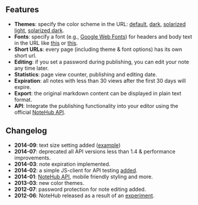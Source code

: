 ## Features
- **Themes**: specify the color scheme in the URL: [default](/2014/3/31/demo-note), [dark](/2014/3/31/demo-note?theme=dark), [solarized light](/2014/3/31/demo-note?theme=solarized-light), [solarized dark](/2014/3/31/demo-note?theme=solarized-dark).
- **Fonts**: specify a font (e.g., [Google Web Fonts](http://www.google.com/webfonts/)) for headers and body text in the URL like [this](/8m4l9) or [this](/2014/3/31/demo-note?text-font=monospace&header-font=Courier&text-size=0.7&header-size=1.1).
- **Short URLs**: every page (including theme & font options) has its own short url.
- **Editing**: if you set a password during publishing, you can edit your note any time later.
- **Statistics**: page view counter, publishing and editing date.
- **Expiration**: all notes with less than 30 views after the first 30 days will expire.
- **Export**: the original markdown content can be displayed in plain text format.
- **API**: Integrate the publishing functionality into your editor using the official [NoteHub API](/api).

## Changelog
 - **2014-09**: text size setting added ([example](/2014/3/31/demo-note?text-font=monospace&header-font=Courier&text-size=0.7&header-size=1.1))
 - **2014-07**: deprecated all API versions less than 1.4 &amp; performance improvements.
 - **2014-03**: note expiration implemented.
 - **2014-02**: a simple JS-client for API testing [added](/api-test.html).
 - **2014-01**: [NoteHub API](/api), mobile friendly styling and more.
 - **2013-03**: new color themes.
 - **2012-07**: password protection for note editing added.
 - **2012-06**: NoteHub released as a result of an [experiment](/2012/6/16/how-notehub-is-built).
